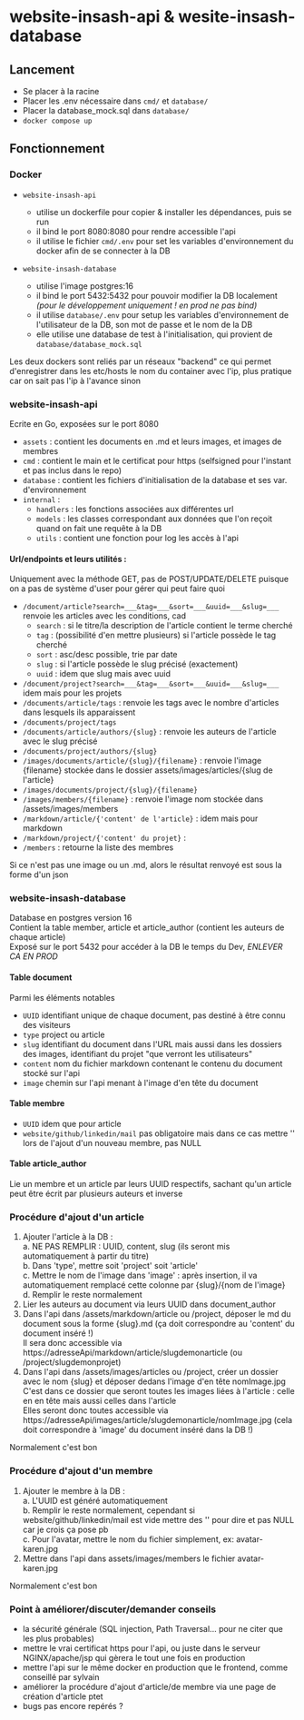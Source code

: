 # website-insash-api & wesite-insash-database

## Lancement

- Se placer à la racine
- Placer les .env nécessaire dans `cmd/` et `database/`
- Placer la database_mock.sql dans `database/`
- `docker compose up`

## Fonctionnement

### Docker

- `website-insash-api` 
  - utilise un dockerfile pour copier & installer les dépendances, puis se run
  - il bind le port 8080:8080 pour rendre accessible l'api
  - il utilise le fichier `cmd/.env` pour set les variables d'environnement du docker afin de se connecter à la DB

- `website-insash-database` 
    - utilise l'image postgres:16
    - il bind le port 5432:5432 pour pouvoir modifier la DB localement *(pour le développement uniquement ! en prod ne pas bind)*
    - il utilise `database/.env` pour setup les variables d'environnement de l'utilisateur de la DB, son mot de passe et le nom de la DB
    - elle utilise une database de test à l'initialisation, qui provient de `database/database_mock.sql`

Les deux dockers sont reliés par un réseaux "backend" ce qui permet d'enregistrer dans les etc/hosts le nom du container avec l'ip, plus pratique car on sait pas l'ip à l'avance sinon

### website-insash-api

Ecrite en Go, exposées sur le port 8080
- `assets` : contient les documents en .md et leurs images, et images de membres
- `cmd` : contient le main et le certificat pour https (selfsigned pour l'instant et pas inclus dans le repo)
- `database` : contient les fichiers d'initialisation de la database et ses var. d'environnement
- `internal` :
    - `handlers` : les fonctions associées aux différentes url
    - `models` : les classes correspondant aux données que l'on reçoit quand on fait une requête à la DB
    - `utils` : contient une fonction pour log les accès à l'api

#### Url/endpoints et leurs utilités : 
Uniquement avec la méthode GET, pas de POST/UPDATE/DELETE puisque on a pas de système d'user pour gérer qui peut faire quoi

- `/document/article?search=___&tag=___&sort=___&uuid=___&slug=___`
renvoie les articles avec les conditions, cad 
    - `search` : si le titre/la description de l'article contient le terme cherché
    - `tag` : (possibilité d'en mettre plusieurs) si l'article possède le tag cherché
    - `sort` : asc/desc possible, trie par date 
    - `slug` : si l'article possède le slug précisé (exactement)
    - `uuid` : idem que slug mais avec uuid
- `/document/project?search=___&tag=___&sort=___&uuid=___&slug=___`
idem mais pour les projets
- `/documents/article/tags` : renvoie les tags avec le nombre d'articles dans lesquels ils apparaissent
- `/documents/project/tags` 
- `/documents/article/authors/{slug}` : renvoie les auteurs de l'article avec le slug précisé 
- `/documents/project/authors/{slug}` 
- `/images/documents/article/{slug}/{filename}` : renvoie l'image {filename} stockée dans le dossier assets/images/articles/{slug de l'article}
- `/images/documents/project/{slug}/{filename}`
- `/images/members/{filename}` : renvoie l'image nom stockée dans /assets/images/members
- `/markdown/article/{'content' de l'article}` : idem mais pour markdown
- `/markdown/project/{'content' du projet}` :
- `/members` : retourne la liste des membres

Si ce n'est pas une image ou un .md, alors le résultat renvoyé est sous la forme d'un json

### website-insash-database

Database en postgres version 16\
Contient la table member, article et article_author (contient les auteurs de chaque article)\
Exposé sur le port 5432 pour accéder à la DB le temps du Dev, *ENLEVER CA EN PROD*

#### Table document

Parmi les éléments notables
- `UUID` identifiant unique de chaque document, pas destiné à être connu des visiteurs
- `type` project ou article
- `slug` identifiant du document dans l'URL mais aussi dans les dossiers des images, identifiant du projet "que verront les utilisateurs"
- `content` nom du fichier markdown contenant le contenu du document stocké sur l'api
- `image` chemin sur l'api menant à l'image d'en tête du document

#### Table membre

- `UUID` idem que pour article
- `website/github/linkedin/mail` pas obligatoire mais dans ce cas mettre '' lors de l'ajout d'un nouveau membre, pas NULL

#### Table article_author

Lie un membre et un article par leurs UUID respectifs, sachant qu'un article peut être écrit par plusieurs auteurs et inverse

### Procédure d'ajout d'un article

1. Ajouter l'article à la DB :\
    a. NE PAS REMPLIR : UUID, content, slug (ils seront mis automatiquement à partir du titre)\
    b. Dans 'type', mettre soit 'project' soit 'article'\
    c. Mettre le nom de l'image dans 'image' : après insertion, il va automatiquement remplacé cette colonne par {slug}/{nom de l'image}\
    d. Remplir le reste normalement
2. Lier les auteurs au document via leurs UUID dans document_author
3. Dans l'api dans /assets/markdown/article ou /project, déposer le md du document sous la forme {slug}.md (ça doit correspondre au 'content' du document inséré !)\
Il sera donc accessible via https://adresseApi/markdown/article/slugdemonarticle (ou /project/slugdemonprojet)
4. Dans l'api dans /assets/images/articles ou /project, créer un dossier avec le nom {slug} et déposer dedans l'image d'en tête nomImage.jpg\
C'est dans ce dossier que seront toutes les images liées à l'article : celle en en tête mais aussi celles dans l'article\
Elles seront donc toutes accessible via https://adresseApi/images/article/slugdemonarticle/nomImage.jpg (cela doit correspondre à 'image' du document inséré dans la DB !)

Normalement c'est bon

### Procédure d'ajout d'un membre

1. Ajouter le membre à la DB :\
a. L'UUID est généré automatiquement\
b. Remplir le reste normalement, cependant si website/github/linkedin/mail est vide mettre des '' pour dire <chaine de caractere vide> et pas NULL car je crois ça pose pb\
c. Pour l'avatar, mettre le nom du fichier simplement, ex: avatar-karen.jpg
2. Mettre dans l'api dans assets/images/members le fichier avatar-karen.jpg

Normalement c'est bon

### Point à améliorer/discuter/demander conseils

- la sécurité générale (SQL injection, Path Traversal... pour ne citer que les plus probables)
- mettre le vrai certificat https pour l'api, ou juste dans le serveur NGINX/apache/jsp qui gèrera le tout une fois en production
- mettre l'api sur le même docker en production que le frontend, comme conseillé par sylvain
- améliorer la procédure d'ajout d'article/de membre via une page de création d'article ptet
- bugs pas encore repérés ?

